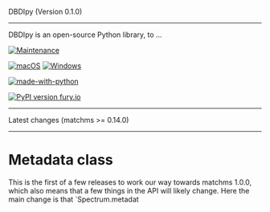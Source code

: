 DBDIpy (Version 0.1.0)
**********************************

DBDIpy is an open-source Python library, to ...

[![Maintenance](https://img.shields.io/badge/Maintained%3F-yes-green.svg)](https://GitHub.com/Naereen/StrapDown.js/graphs/commit-activity)

[![macOS](https://svgshare.com/i/ZjP.svg)](https://svgshare.com/i/ZjP.svg)
[![Windows](https://svgshare.com/i/ZhY.svg)](https://svgshare.com/i/ZhY.svg)

[![made-with-python](https://img.shields.io/badge/Made%20with-Python-1f425f.svg)](https://www.python.org/)

[![PyPI version fury.io](https://badge.fury.io/py/ansicolortags.svg)](https://pypi.python.org/pypi/ansicolortags/)


**********************************
Latest changes (matchms >= 0.14.0)
**********************************

Metadata class
==============

This is the first of a few releases to work our way towards matchms 1.0.0, which also means that a few things in the API will likely change. Here the main change is that `Spectrum.metadat
